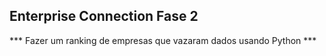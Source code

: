 ## Enterprise Connection Fase 2 ##

*** Fazer um ranking de empresas que vazaram dados usando Python ***
